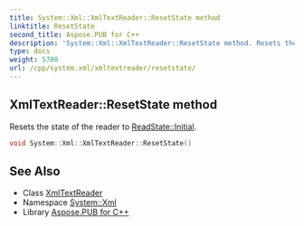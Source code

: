 ```yaml
---
title: System::Xml::XmlTextReader::ResetState method
linktitle: ResetState
second_title: Aspose.PUB for C++
description: 'System::Xml::XmlTextReader::ResetState method. Resets the state of the reader to ReadState::Initial in C++.'
type: docs
weight: 5700
url: /cpp/system.xml/xmltextreader/resetstate/
---
```

## XmlTextReader::ResetState method


Resets the state of the reader to [ReadState::Initial](../../readstate/).

```cpp
void System::Xml::XmlTextReader::ResetState()
```


## See Also

* Class [XmlTextReader](../)
* Namespace [System::Xml](../../)
* Library [Aspose.PUB for C++](../../../)

